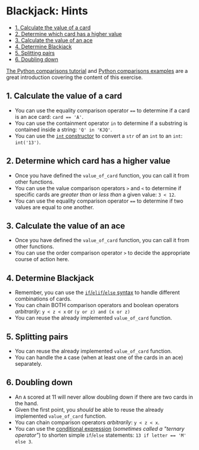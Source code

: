 # Blackjack: Hints

- [1. Calculate the value of a card](#1-calculate-the-value-of-a-card)
- [2. Determine which card has a higher value](#2-determine-which-card-has-a-higher-value)
- [3. Calculate the value of an ace](#3-calculate-the-value-of-an-ace)
- [4. Determine Blackjack](#4-determine-blackjack)
- [5. Splitting pairs](#5-splitting-pairs)
- [6. Doubling down](#6-doubling-down)

[The Python comparisons tutorial][python comparisons tutorial] and [Python
comparisons examples][python comparisons examples] are a great introduction
covering the content of this exercise.

## 1. Calculate the value of a card

- You can use the equality comparison operator `==` to determine if a card is an
  ace card: `card == 'A'`.
- You can use the containment operator `in` to determine if a substring is
  contained inside a string: `'Q' in 'KJQ'`.
- You can use the [`int` constructor][int constructor] to convert a `str` of an
  `int` to an `int`: `int('13')`.

## 2. Determine which card has a higher value

- Once you have defined the `value_of_card` function, you can call it from other
  functions.
- You can use the value comparison operators `>` and `<` to determine if
  specific cards are _greater than_ or _less than_ a given value: `3 < 12`.
- You can use the equality comparison operator `==` to determine if two values
  are equal to one another.

## 3. Calculate the value of an ace

- Once you have defined the `value_of_card` function, you can call it from other
  functions.
- You can use the order comparison operator `>` to decide the appropriate course
  of action here.

## 4. Determine Blackjack

- Remember, you can use the [`if`/`elif`/`else` syntax][if syntax] to handle
  different combinations of cards.
- You can chain BOTH comparison operators and boolean operators _arbitrarily_:
  `y < z < x` or `(y or z) and (x or z)`
- You can reuse the already implemented `value_of_card` function.

## 5. Splitting pairs

- You can reuse the already implemented `value_of_card` function.
- You can handle the `A` case (when at least one of the cards in an ace)
  separately.

## 6. Doubling down

- An `A` scored at 11 will never allow doubling down if there are two cards in
  the hand.
- Given the first point, you _should_ be able to reuse the already implemented
  `value_of_card` function.
- You can chain comparison operators _arbitrarily_: `y < z < x`.
- You can use the [conditional expression][conditional expression] (_sometimes
  called a "ternary operator"_) to shorten simple `if`/`else` statements:
  `13 if letter == 'M' else 3`.

[conditional expression]:
  https://docs.python.org/3/reference/expressions.html#conditional-expressions
[if syntax]: https://docs.python.org/3/tutorial/controlflow.html#if-statements
[int constructor]: https://docs.python.org/3/library/functions.html#int
[python comparisons examples]:
  https://www.tutorialspoint.com/python/comparison_operators_example.htm
[python comparisons tutorial]:
  https://docs.python.org/3/reference/expressions.html#comparisons

